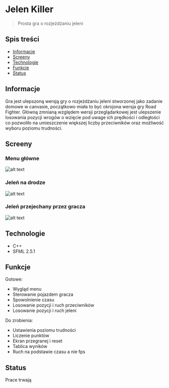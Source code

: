 # Jelen Killer
> Prosta gra o rozjeżdżaniu jeleni


## Spis treści
* [Informacje](#informacje)
* [Screeny](#screeny)
* [Technologie](#technologie)
* [Funkcje](#funkcje)
* [Status](#status)


## Informacje
Gra jest ulepszoną wersją gry o rozjeżdżaniu jeleni stworzonej jako zadanie domowe w canvasie, początkowo miała to być okrojona wersja gry Road Fighter. Główną zmnianą względem wersji przeglądarkowej jest ulepszenie losowania pozycji wrogów o wzięcie pod uwage ich prędkości i odległości co pozwoliło na umieszczenie większej liczby przeciwników oraz możliwość wyboru poziomu trudności.


## Screeny
### Menu główne
![alt text](https://i.ibb.co/tHmp8fQ/Bez-tytu-u.png)

### Jeleń na drodze

![alt text](https://i.ibb.co/d2mhBkw/Przechwytywanie4.png)

### Jeleń przejechany przez gracza

![alt text](https://i.ibb.co/MpjPtfn/Przechwytywanie3.png)


## Technologie
* C++
* SFML 2.5.1


## Funkcje
Gotowe:
* Wygląd menu
* Sterowanie pojazdem gracza
* Spowolnienie czasu
* Losowanie pozycji i ruch przeciwników
* Losowanie pozycji i ruch jeleni

Do zrobienia:
* Ustawienia poziomu trudności
* Liczenie punktów
* Ekran przegranej i reset
* Tablica wyników
* Ruch na podstawie czasu a nie fps


## Status
Prace trwają



